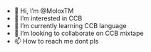 - 👋 Hi, I’m @MoloxTM
- 👀 I’m interested in CCB
- 🌱 I’m currently learning CCB language
- 💞️ I’m looking to collaborate on CCB mixtape
- 📫 How to reach me dont pls

<!---
MoloxTM/MoloxTM is a ✨ special ✨ repository because its `README.md` (this file) appears on your GitHub profile.
You can click the Preview link to take a look at your changes.
--->
